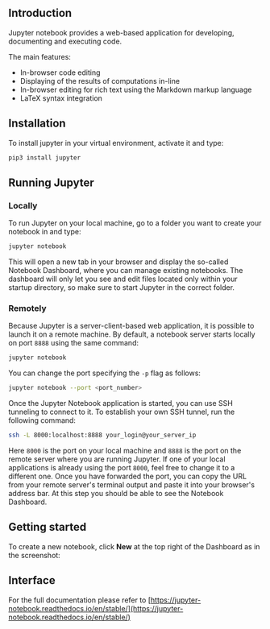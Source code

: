 ## Introduction

Jupyter notebook provides a web-based application for developing, documenting and executing code.

The main features:
- In-browser code editing
- Displaying of the results of computations in-line
- In-browser editing for rich text using the Markdown markup language
- LaTeX syntax integration

## Installation
To install jupyter in your virtual environment, activate it and type:
```sh
pip3 install jupyter
```

## Running Jupyter

### Locally
To run Jupyter on your local machine, go to a folder you want to create your notebook in and type:
```sh
jupyter notebook
```
This will open a new tab in your browser and display the so-called Notebook Dashboard, where you can manage existing notebooks.
The dashboard will only let you see and edit files located only within your startup directory, so make sure to start Jupyter in the correct folder.

### Remotely
Because Jupyter is a server-client-based web application, it is possible to launch it on a remote machine. 
By default, a notebook server starts locally on port `8888` using the same command:
```sh
jupyter notebook
```
You can change the port specifying the `-p` flag as follows:
```sh
jupyter notebook --port <port_number>
```
Once the Jupyter Notebook application is started, you can use SSH tunneling to connect to it.
To establish your own SSH tunnel, run the following command:
```sh
ssh -L 8000:localhost:8888 your_login@your_server_ip
```
Here `8000` is the port on your local machine and `8888` is the port on the remote server where you are running Jupyter.
If one of your local applications is already using the port `8000`, feel free to change it to a different one. 
Once you have forwarded the port, you can copy the URL from your remote server's terminal output and paste it into your browser's address bar.
At this step you should be able to see the Notebook Dashboard.

## Getting started
To create a new notebook, click __New__ at the top right of the Dashboard as in the screenshot:

## Interface


For the full documentation please refer to [https://jupyter-notebook.readthedocs.io/en/stable/](https://jupyter-notebook.readthedocs.io/en/stable/)

